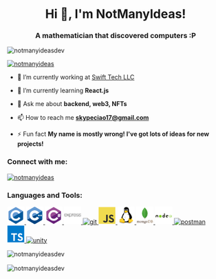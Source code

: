 <h1 align="center">Hi 👋, I'm NotManyIdeas!</h1>
<h3 align="center">A mathematician that discovered computers :P</h3>

<p align="left"> <img src="https://komarev.com/ghpvc/?username=notmanyideasdev&label=Profile%20Visits%20%F0%9F%91%80&color=32d926&style=flat-square" alt="notmanyideasdev" /> </p>

<p align="left"> <a href="https://twitter.com/notmanyideas" target="blank"><img src="https://img.shields.io/twitter/follow/notmanyideas?logo=twitter&style=for-the-badge" alt="notmanyideas" /></a> </p>

- 🔭 I’m currently working at [Swift Tech LLC](https://twitter.com/swifttechapp)

- 🌱 I’m currently learning **React.js**

- 💬 Ask me about **backend, web3, NFTs**

- 📫 How to reach me **skypeciao17@gmail.com**

- ⚡ Fun fact **My name is mostly wrong! I've got lots of ideas for new projects!**

<h3 align="left">Connect with me:</h3>
<p align="left">
<a href="https://twitter.com/notmanyideas" target="blank"><img align="center" src="https://raw.githubusercontent.com/rahuldkjain/github-profile-readme-generator/master/src/images/icons/Social/twitter.svg" alt="notmanyideas" height="30" width="40" /></a>
</p>

<h3 align="left">Languages and Tools:</h3>
<p align="left"> <a href="https://www.cprogramming.com/" target="_blank" rel="noreferrer"> <img src="https://raw.githubusercontent.com/devicons/devicon/master/icons/c/c-original.svg" alt="c" width="40" height="40"/> </a> <a href="https://www.w3schools.com/cpp/" target="_blank" rel="noreferrer"> <img src="https://raw.githubusercontent.com/devicons/devicon/master/icons/cplusplus/cplusplus-original.svg" alt="cplusplus" width="40" height="40"/> </a> <a href="https://www.w3schools.com/cs/" target="_blank" rel="noreferrer"> <img src="https://raw.githubusercontent.com/devicons/devicon/master/icons/csharp/csharp-original.svg" alt="csharp" width="40" height="40"/> </a> <a href="https://expressjs.com" target="_blank" rel="noreferrer"> <img src="https://raw.githubusercontent.com/devicons/devicon/master/icons/express/express-original-wordmark.svg" alt="express" width="40" height="40"/> </a> <a href="https://git-scm.com/" target="_blank" rel="noreferrer"> <img src="https://www.vectorlogo.zone/logos/git-scm/git-scm-icon.svg" alt="git" width="40" height="40"/> </a> <a href="https://developer.mozilla.org/en-US/docs/Web/JavaScript" target="_blank" rel="noreferrer"> <img src="https://raw.githubusercontent.com/devicons/devicon/master/icons/javascript/javascript-original.svg" alt="javascript" width="40" height="40"/> </a> <a href="https://www.linux.org/" target="_blank" rel="noreferrer"> <img src="https://raw.githubusercontent.com/devicons/devicon/master/icons/linux/linux-original.svg" alt="linux" width="40" height="40"/> </a> <a href="https://www.mongodb.com/" target="_blank" rel="noreferrer"> <img src="https://raw.githubusercontent.com/devicons/devicon/master/icons/mongodb/mongodb-original-wordmark.svg" alt="mongodb" width="40" height="40"/> </a> <a href="https://nodejs.org" target="_blank" rel="noreferrer"> <img src="https://raw.githubusercontent.com/devicons/devicon/master/icons/nodejs/nodejs-original-wordmark.svg" alt="nodejs" width="40" height="40"/> </a> <a href="https://postman.com" target="_blank" rel="noreferrer"> <img src="https://www.vectorlogo.zone/logos/getpostman/getpostman-icon.svg" alt="postman" width="40" height="40"/> </a> <a href="https://www.typescriptlang.org/" target="_blank" rel="noreferrer"> <img src="https://raw.githubusercontent.com/devicons/devicon/master/icons/typescript/typescript-original.svg" alt="typescript" width="40" height="40"/> </a> <a href="https://unity.com/" target="_blank" rel="noreferrer"> <img src="https://www.vectorlogo.zone/logos/unity3d/unity3d-icon.svg" alt="unity" width="40" height="40"/> </a> </p>

<p><img align="center" src="https://github-readme-stats.vercel.app/api/top-langs?username=notmanyideasdev&show_icons=true&theme=gruvbox&locale=en&layout=compact" alt="notmanyideasdev" /></p>

<p><img align="center" src="https://github-readme-streak-stats.herokuapp.com/?user=notmanyideasdev&theme=dark" alt="notmanyideasdev" /></p>
